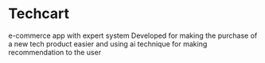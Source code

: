 # Techcart
e-commerce app with expert  system Developed for making the purchase of a new tech product easier and using ai technique for making recommendation to the user
